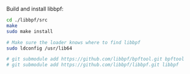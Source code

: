 



Build and install libbpf:
```sh
cd ./libbpf/src
make
sudo make install

# Make sure the loader knows where to find libbpf
sudo ldconfig /usr/lib64
```


```sh
# git submodule add https://github.com/libbpf/bpftool.git bpftool
# git submodule add https://github.com/libbpf/libbpf.git libbpf
```